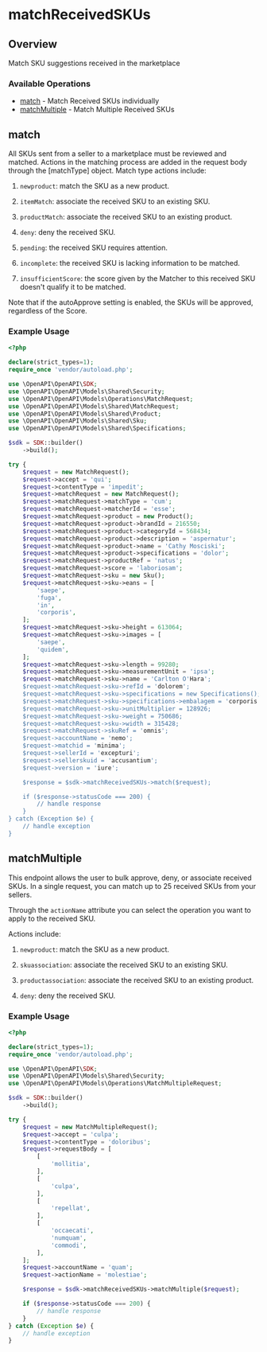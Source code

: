 # matchReceivedSKUs

## Overview

Match SKU suggestions received in the marketplace

### Available Operations

* [match](#match) - Match Received SKUs individually
* [matchMultiple](#matchmultiple) - Match Multiple Received SKUs

## match

All SKUs sent from a seller to a marketplace must be reviewed and matched. Actions in the matching process are added in the request body through the [matchType] object. Match type actions include: 

1. `newproduct`: match the SKU as a new product. 

2. `itemMatch`: associate the received SKU to an existing SKU. 

3. `productMatch`: associate the received SKU to an existing product. 

4. `deny`: deny the received SKU. 

5. `pending`: the received SKU requires attention. 

6. `incomplete`: the received SKU is lacking information to be matched. 

7. `insufficientScore`: the score given by the Matcher to this received SKU doesn't qualify it to be matched. 

Note that  if the autoApprove setting is enabled, the SKUs will be approved, regardless of the Score.

### Example Usage

```php
<?php

declare(strict_types=1);
require_once 'vendor/autoload.php';

use \OpenAPI\OpenAPI\SDK;
use \OpenAPI\OpenAPI\Models\Shared\Security;
use \OpenAPI\OpenAPI\Models\Operations\MatchRequest;
use \OpenAPI\OpenAPI\Models\Shared\MatchRequest;
use \OpenAPI\OpenAPI\Models\Shared\Product;
use \OpenAPI\OpenAPI\Models\Shared\Sku;
use \OpenAPI\OpenAPI\Models\Shared\Specifications;

$sdk = SDK::builder()
    ->build();

try {
    $request = new MatchRequest();
    $request->accept = 'qui';
    $request->contentType = 'impedit';
    $request->matchRequest = new MatchRequest();
    $request->matchRequest->matchType = 'cum';
    $request->matchRequest->matcherId = 'esse';
    $request->matchRequest->product = new Product();
    $request->matchRequest->product->brandId = 216550;
    $request->matchRequest->product->categoryId = 568434;
    $request->matchRequest->product->description = 'aspernatur';
    $request->matchRequest->product->name = 'Cathy Mosciski';
    $request->matchRequest->product->specifications = 'dolor';
    $request->matchRequest->productRef = 'natus';
    $request->matchRequest->score = 'laboriosam';
    $request->matchRequest->sku = new Sku();
    $request->matchRequest->sku->eans = [
        'saepe',
        'fuga',
        'in',
        'corporis',
    ];
    $request->matchRequest->sku->height = 613064;
    $request->matchRequest->sku->images = [
        'saepe',
        'quidem',
    ];
    $request->matchRequest->sku->length = 99280;
    $request->matchRequest->sku->measurementUnit = 'ipsa';
    $request->matchRequest->sku->name = 'Carlton O'Hara';
    $request->matchRequest->sku->refId = 'dolorem';
    $request->matchRequest->sku->specifications = new Specifications();
    $request->matchRequest->sku->specifications->embalagem = 'corporis';
    $request->matchRequest->sku->unitMultiplier = 128926;
    $request->matchRequest->sku->weight = 750686;
    $request->matchRequest->sku->width = 315428;
    $request->matchRequest->skuRef = 'omnis';
    $request->accountName = 'nemo';
    $request->matchid = 'minima';
    $request->sellerId = 'excepturi';
    $request->sellerskuid = 'accusantium';
    $request->version = 'iure';

    $response = $sdk->matchReceivedSKUs->match($request);

    if ($response->statusCode === 200) {
        // handle response
    }
} catch (Exception $e) {
    // handle exception
}
```

## matchMultiple

This endpoint allows the user to bulk approve, deny, or associate received SKUs. In a single request, you can match up to 25 received SKUs from your sellers.

Through the `actionName` attribute you can select the operation you want to apply to the received SKU. 

Actions include: 

1. `newproduct`: match the SKU as a new product. 

2. `skuassociation`: associate the received SKU to an existing SKU. 

3. `productassociation`: associate the received SKU to an existing product. 

4. `deny`: deny the received SKU.

### Example Usage

```php
<?php

declare(strict_types=1);
require_once 'vendor/autoload.php';

use \OpenAPI\OpenAPI\SDK;
use \OpenAPI\OpenAPI\Models\Shared\Security;
use \OpenAPI\OpenAPI\Models\Operations\MatchMultipleRequest;

$sdk = SDK::builder()
    ->build();

try {
    $request = new MatchMultipleRequest();
    $request->accept = 'culpa';
    $request->contentType = 'doloribus';
    $request->requestBody = [
        [
            'mollitia',
        ],
        [
            'culpa',
        ],
        [
            'repellat',
        ],
        [
            'occaecati',
            'numquam',
            'commodi',
        ],
    ];
    $request->accountName = 'quam';
    $request->actionName = 'molestiae';

    $response = $sdk->matchReceivedSKUs->matchMultiple($request);

    if ($response->statusCode === 200) {
        // handle response
    }
} catch (Exception $e) {
    // handle exception
}
```
